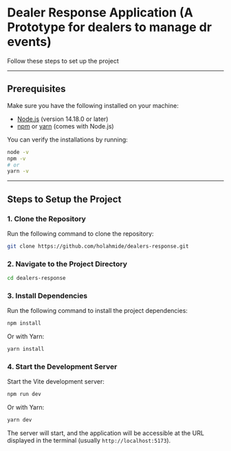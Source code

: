# Dealer Response Application (A Prototype for dealers to manage dr events)

Follow these steps to set up the project

---

## Prerequisites

Make sure you have the following installed on your machine:

- [Node.js](https://nodejs.org/) (version 14.18.0 or later)
- [npm](https://www.npmjs.com/) or [yarn](https://yarnpkg.com/) (comes with Node.js)

You can verify the installations by running:

```bash
node -v
npm -v
# or
yarn -v
```

---

## Steps to Setup the Project

### 1. Clone the Repository

Run the following command to clone the repository:

```bash
git clone https://github.com/holahmide/dealers-response.git
```

### 2. Navigate to the Project Directory

```bash
cd dealers-response
```

### 3. Install Dependencies

Run the following command to install the project dependencies:

```bash
npm install
```

Or with Yarn:

```bash
yarn install
```

### 4. Start the Development Server

Start the Vite development server:

```bash
npm run dev
```

Or with Yarn:

```bash
yarn dev
```

The server will start, and the application will be accessible at the URL displayed in the terminal (usually `http://localhost:5173`).

